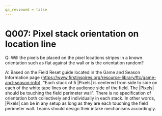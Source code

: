 ```yaml
---
qa_reviewed = false
---
```


# Q007: Pixel stack orientation on location line

Q: Will the pixels be placed on the pixel locations stripes in a known orientation such as flat against the wall or is the orientation random?

A: Based on the Field Reset guide located in the Game and Season Information page (https://www.firstinspires.org/resource-library/ftc/game-and-season-info), "Each stack of 5 |Pixels| is centered from side to side on each of the white tape lines on the audience side of the field. The |Pixels| should be touching the field perimeter wall".  There is no specification of orientation both collectively and individually in each stack. In other words, |Pixels| can be in any setup as long as they are each touching the field perimeter wall.  Teams should design their intake mechanisms accordingly.